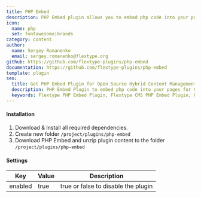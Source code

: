 ```yaml
---
title: PHP Embed
description: PHP Embed plugin allows you to embed php code into your page.
icon:
  name: php
  set: fontawesome|brands
category: content
author:
  name: Sergey Romanenko
  email: sergey.romanenko@flextype.org
github: https://github.com/flextype-plugins/php-embed
documentation: https://github.com/flextype-plugins/php-embed
template: plugin
seo:
  title: Get PHP Embed Plugin for Open Source Hybrid Content Management System
  description: PHP Embed Plugin to embed php code into your pages for Open Source Hybrid Content Management System
  keywords: Flextype PHP Embed Plugin, Flextype CMS PHP Embed Plugin, Headless CMS PHP Embed Plugin, Download Flat File CMS PHP Embed Plugin, Download Flat File Content Management System PHP Embed Plugin, Download PHP CMS PHP Embed Plugin, PHP Embed Plugin, Plugin, PHP Embed, Content, Management, System, PHP, CMS
---
```


#### Installation

1. Download & Install all required dependencies.
2. Create new folder `/project/plugins/php-embed`
3. Download PHP Embed and unzip plugin content to the folder `/project/plugins/php-embed`

#### Settings

| Key | Value | Description |
|---|---|---|
| enabled | true | true or false to disable the plugin |

